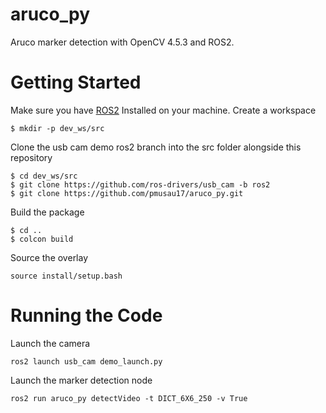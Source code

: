 # aruco_py

Aruco marker detection with OpenCV 4.5.3 and ROS2. 

# Getting Started 

Make sure you have [ROS2](https://docs.ros.org/en/foxy/Installation.html) Installed on your machine. Create a workspace

```
$ mkdir -p dev_ws/src
```

Clone the usb cam demo ros2 branch into the src folder alongside this repository

```
$ cd dev_ws/src
$ git clone https://github.com/ros-drivers/usb_cam -b ros2
$ git clone https://github.com/pmusau17/aruco_py.git
```

Build the package

```
$ cd .. 
$ colcon build 
```

Source the overlay

```
source install/setup.bash
```

# Running the Code 

Launch the camera

```
ros2 launch usb_cam demo_launch.py
```

Launch the marker detection node

```
ros2 run aruco_py detectVideo -t DICT_6X6_250 -v True
```

